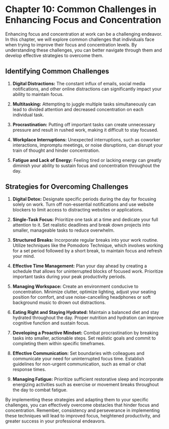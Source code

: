 Chapter 10: Common Challenges in Enhancing Focus and Concentration
==================================================================

Enhancing focus and concentration at work can be a challenging endeavor. In this chapter, we will explore common challenges that individuals face when trying to improve their focus and concentration levels. By understanding these challenges, you can better navigate through them and develop effective strategies to overcome them.

Identifying Common Challenges
-----------------------------

1. **Digital Distractions:** The constant influx of emails, social media notifications, and other online distractions can significantly impact your ability to maintain focus.

2. **Multitasking:** Attempting to juggle multiple tasks simultaneously can lead to divided attention and decreased concentration on each individual task.

3. **Procrastination:** Putting off important tasks can create unnecessary pressure and result in rushed work, making it difficult to stay focused.

4. **Workplace Interruptions:** Unexpected interruptions, such as coworker interactions, impromptu meetings, or noise disruptions, can disrupt your train of thought and hinder concentration.

5. **Fatigue and Lack of Energy:** Feeling tired or lacking energy can greatly diminish your ability to sustain focus and concentration throughout the day.

Strategies for Overcoming Challenges
------------------------------------

1. **Digital Detox:** Designate specific periods during the day for focusing solely on work. Turn off non-essential notifications and use website blockers to limit access to distracting websites or applications.

2. **Single-Task Focus:** Prioritize one task at a time and dedicate your full attention to it. Set realistic deadlines and break down projects into smaller, manageable tasks to reduce overwhelm.

3. **Structured Breaks:** Incorporate regular breaks into your work routine. Utilize techniques like the Pomodoro Technique, which involves working for a set period followed by a short break, to maintain focus and refresh your mind.

4. **Effective Time Management:** Plan your day ahead by creating a schedule that allows for uninterrupted blocks of focused work. Prioritize important tasks during your peak productivity periods.

5. **Managing Workspace:** Create an environment conducive to concentration. Minimize clutter, optimize lighting, adjust your seating position for comfort, and use noise-cancelling headphones or soft background music to drown out distractions.

6. **Eating Right and Staying Hydrated:** Maintain a balanced diet and stay hydrated throughout the day. Proper nutrition and hydration can improve cognitive function and sustain focus.

7. **Developing a Proactive Mindset:** Combat procrastination by breaking tasks into smaller, actionable steps. Set realistic goals and commit to completing them within specific timeframes.

8. **Effective Communication:** Set boundaries with colleagues and communicate your need for uninterrupted focus time. Establish guidelines for non-urgent communication, such as email or chat response times.

9. **Managing Fatigue:** Prioritize sufficient restorative sleep and incorporate energizing activities such as exercise or movement breaks throughout the day to combat fatigue.

By implementing these strategies and adapting them to your specific challenges, you can effectively overcome obstacles that hinder focus and concentration. Remember, consistency and perseverance in implementing these techniques will lead to improved focus, heightened productivity, and greater success in your professional endeavors.
